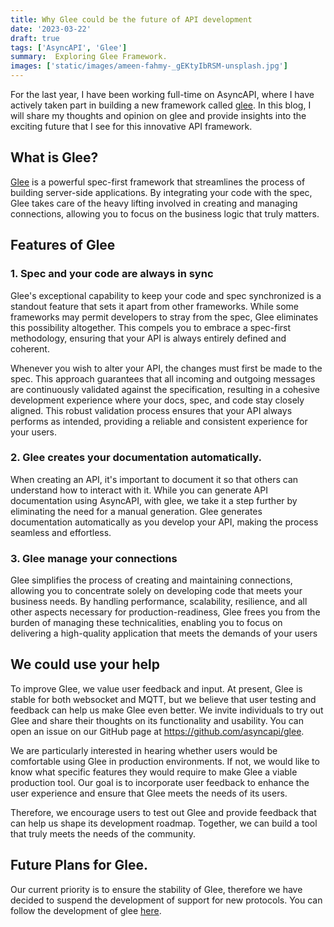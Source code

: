 ```yaml
---
title: Why Glee could be the future of API development
date: '2023-03-22'
draft: true
tags: ['AsyncAPI', 'Glee']
summary:  Exploring Glee Framework. 
images: ['static/images/ameen-fahmy-_gEKtyIbRSM-unsplash.jpg']
---
```



For the last year, I have been working full-time on AsyncAPI, where I have actively taken part in building a new framework called [glee](https://github.com/asyncapi/glee). In this blog, I will share my thoughts and opinion on glee and provide insights into the exciting future that I see for this innovative API framework.


## What is Glee?

[Glee](https://github.com/asyncapi/glee) is a powerful spec-first framework that streamlines the process of building server-side applications. By integrating your code with the spec, Glee takes care of the heavy lifting involved in creating and managing connections, allowing you to focus on the business logic that truly matters. 


## Features of Glee

### 1. Spec and your code are always in sync

Glee's exceptional capability to keep your code and spec synchronized is a standout feature that sets it apart from other frameworks. While some frameworks may permit developers to stray from the spec, Glee eliminates this possibility altogether. This compels you to embrace a spec-first methodology, ensuring that your API is always entirely defined and coherent.

Whenever you wish to alter your API, the changes must first be made to the spec. This approach guarantees that all incoming and outgoing messages are continuously validated against the specification, resulting in a cohesive development experience where your docs, spec, and code stay closely aligned. This robust validation process ensures that your API always performs as intended, providing a reliable and consistent experience for your users.


### 2. Glee creates your documentation automatically. 

When creating an API, it's important to document it so that others can understand how to interact with it. While you can generate API documentation using AsyncAPI, with glee, we take it a step further by eliminating the need for a manual generation. Glee generates documentation automatically as you develop your API, making the process seamless and effortless.


### 3. Glee manage your connections 

Glee simplifies the process of creating and maintaining connections, allowing you to concentrate solely on developing code that meets your business needs. By handling performance, scalability, resilience, and all other aspects necessary for production-readiness, Glee frees you from the burden of managing these technicalities, enabling you to focus on delivering a high-quality application that meets the demands of your users


## We could use your help

To improve Glee, we value user feedback and input. At present, Glee is stable for both websocket and MQTT, but we believe that user testing and feedback can help us make Glee even better. We invite individuals to try out Glee and share their thoughts on its functionality and usability. You can open an issue on our GitHub page at https://github.com/asyncapi/glee.

We are particularly interested in hearing whether users would be comfortable using Glee in production environments. If not, we would like to know what specific features they would require to make Glee a viable production tool. Our goal is to incorporate user feedback to enhance the user experience and ensure that Glee meets the needs of its users.

Therefore, we encourage users to test out Glee and provide feedback that can help us shape its development roadmap. Together, we can build a tool that truly meets the needs of the community.


## Future Plans for Glee.

Our current priority is to ensure the stability of Glee, therefore we have decided to suspend the development of support for new protocols. You can follow the development of glee [here](https://github.com/asyncapi/glee).

